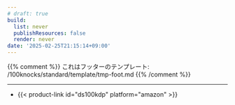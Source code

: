 ```yaml
---
# draft: true
build: 
  list: never
  publishResources: false
  render: never
date: '2025-02-25T21:15:14+09:00'
---
```


{{% comment %}}
これはフッターのテンプレート:  
/100knocks/standard/template/tmp-foot.md
{{% /comment %}}

---

- {{< product-link id="ds100kdp" platform="amazon" >}}
